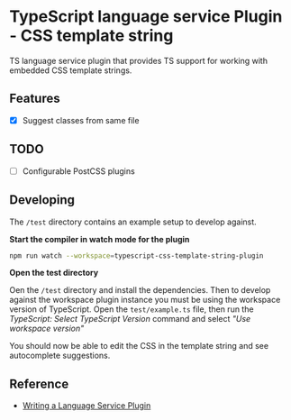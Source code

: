 # TypeScript language service Plugin - CSS template string

TS language service plugin that provides TS support for working with embedded CSS template
strings.

## Features

- [x] Suggest classes from same file

## TODO

- [ ] Configurable PostCSS plugins

## Developing

The `/test` directory contains an example setup to develop against.

**Start the compiler in watch mode for the plugin**

```sh
npm run watch --workspace=typescript-css-template-string-plugin
```

**Open the test directory**

Oen the `/test` directory and install the dependencies. Then to develop against the
workspace plugin instance you must be using the workspace version of TypeScript. Open the
`test/example.ts` file, then run the _TypeScript: Select TypeScript Version_ command and
select _"Use workspace version"_

You should now be able to edit the CSS in the template string and see autocomplete
suggestions.

## Reference

- [Writing a Language Service Plugin](https://github.com/microsoft/TypeScript/wiki/Writing-a-Language-Service-Plugin#overview-writing-a-simple-plugin)
